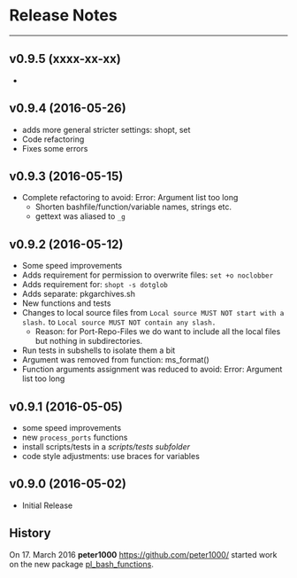 # Release Notes


---


## v0.9.5 (xxxx-xx-xx)

*


## v0.9.4 (2016-05-26)

* adds more general stricter settings: shopt, set
* Code refactoring
* Fixes some errors


## v0.9.3 (2016-05-15)

* Complete refactoring to avoid: Error: Argument list too long
    * Shorten bashfile/function/variable names, strings etc.
    * gettext was aliased to `_g`


## v0.9.2 (2016-05-12)

* Some speed improvements
* Adds requirement for permission to overwrite files: `set +o noclobber`
* Adds requirement for: `shopt -s dotglob`
* Adds separate: pkgarchives.sh
* New functions and tests
* Changes to local source files from `Local source MUST NOT start with a slash.` to `Local source MUST NOT contain any slash.`
    * Reason: for Port-Repo-Files we do want to include all the local files but nothing in subdirectories.
* Run tests in subshells to isolate them a bit
* Argument was removed from function: ms_format()
* Function arguments assignment was reduced to avoid: Error: Argument list too long


## v0.9.1 (2016-05-05)

* some speed improvements
* new `process_ports` functions
* install scripts/tests in a *scripts/tests subfolder*
* code style adjustments: use braces for variables


## v0.9.0 (2016-05-02)

* Initial Release


## History

On 17. March 2016 **peter1000** <https://github.com/peter1000/> started work on the new package
[pl_bash_functions](https://github.com/P-Linux/pl_bash_functions).
